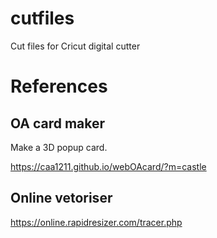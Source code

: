 # cutfiles
Cut files for Cricut digital cutter

# References

## OA card maker

Make a 3D popup card.

https://caa1211.github.io/webOAcard/?m=castle

## Online vetoriser

https://online.rapidresizer.com/tracer.php

